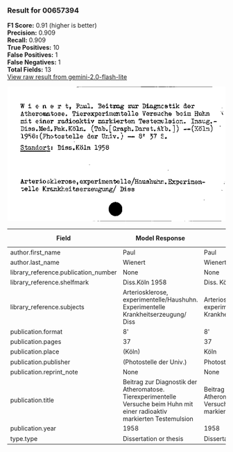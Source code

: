 ### Result for 00657394
**F1 Score:** 0.91 (higher is better)<br>**Precision:** 0.909<br>**Recall:** 0.909<br>**True Positives:** 10<br>**False Positives:** 1<br>**False Negatives:** 1<br>**Total Fields:** 13<br>[View raw result from gemini-2.0-flash-lite](https://github.com/RISE-UNIBAS/humanities_data_benchmark/blob/main/results/2025-09-02/T0152/request_T0152_00657394.json)

<img src="https://github.com/RISE-UNIBAS/humanities_data_benchmark/blob/main/benchmarks/zettelkatalog/images/00657394.jpg?raw=true" alt="00657394" width="600px">

| Field | Model Response | Ground Truth | Fuzzy Score | Match |
|-------|----------------|--------------|-------------|-------|
| author.first_name | Paul | Paul | 1.000 | ✅ |
| author.last_name | Wienert | Wienert | 1.000 | ✅ |
| library_reference.publication_number | None | None | 1.000 | ✅ |
| library_reference.shelfmark | Diss.Köln 1958 | Diss. Köln 1958 | 0.966 | ✅ |
| library_reference.subjects | Arteriosklerose, experimentelle/Haushuhn. Experimentelle Krankheitserzeugung/ Diss | Arteriosklerose, experimentelle/Haushuhn.Experimentelle Krankheitserzeugung/ Diss | 0.994 | ✅ |
| publication.format | 8' | 8' | 1.000 | ✅ |
| publication.pages | 37 | 37 | 1.000 | ✅ |
| publication.place | (Köln) | Köln | 0.800 | ❌ |
| publication.publisher | (Photostelle der Univ.) | Photostelle der Univ. | 0.955 | ✅ |
| publication.reprint_note | None | None | 1.000 | ✅ |
| publication.title | Beitrag zur Diagnostik der Atheromatose. Tierexperimentelle Versuche beim Huhn mit einer radioaktiv markierten Testemulsion | Beitrag zur Diagnostik der Atheromatose. Tierexperimentelle Versuche beim Huhn mit einer radioaktiv markierten Testemulsion | 1.000 | ✅ |
| publication.year | 1958 | 1958 | 1.000 | ✅ |
| type.type | Dissertation or thesis | Dissertation or thesis | 1.000 | ✅ |
